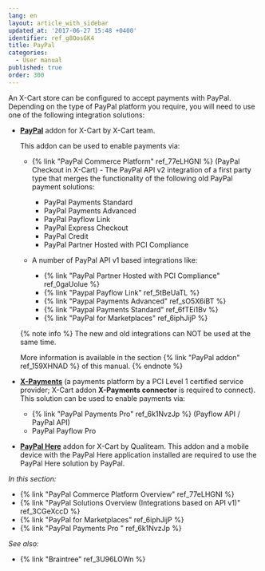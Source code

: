 ```yaml
---
lang: en
layout: article_with_sidebar
updated_at: '2017-06-27 15:48 +0400'
identifier: ref_g8OosGK4
title: PayPal
categories:
  - User manual
published: true
order: 300
---
```

An X-Cart store can be configured to accept payments with PayPal. Depending on the type of PayPal platform you require, you will need to use one of the following integration solutions: 

* **[PayPal](https://market.x-cart.com/addons/paypal.html "PayPal")** addon for X-Cart by X-Cart team. 

   This addon can be used to enable payments via:
   
   * {% link "PayPal Commerce Platform" ref_77eLHGNI %} (PayPal Checkout in X-Cart) - The PayPal API v2 integration of a first party type that merges the functionality of the following old PayPal payment solutions:
     - PayPal Payments Standard
     - PayPal Payments Advanced
     - PayPal Payflow Link
     - PayPal Express Checkout
     - PayPal Credit
     - PayPal Partner Hosted with PCI Compliance
         
    * A number of PayPal API v1 based integrations like:
      - {% link "PayPal Partner Hosted with PCI Compliance" ref_0gaUolue %}
      - {% link "Paypal Payflow Link" ref_5tBeUaTL %}
      - {% link "Paypal Payments Advanced" ref_sO5X6iBT %}
      - {% link "Paypal Payments Standard" ref_6fTEi1Bv %}
      - {% link "PayPal for Marketplaces" ref_6iphJijP %}
   
   {% note info %}
   The new and old integrations can NOT be used at the same time.
   
   More information is available in the section {% link "PayPal addon" ref_159XHNAD %} of this manual.
   {% endnote %}
   

* **[X-Payments](https://www.x-payments.com/ "PayPal")** (a payments platform by a PCI Level 1 certified service provider; X-Cart addon **X-Payments connector** is required to connect). This solution can be used to enable payments via:

   *   {% link "PayPal Payments Pro" ref_6k1NvzJp %} (Payflow API / PayPal API)
   *   PayPal Payflow Pro

* **[PayPal Here](https://market.x-cart.com/addons/PayPal-Here-payment-module.html "PayPal")** addon for X-Cart by Qualiteam. This addon and a mobile device with the PayPal Here application installed are required to use the PayPal Here solution by PayPal. 

_In this section:_

*   {% link "PayPal Commerce Platform Overview" ref_77eLHGNI %}
*   {% link "PayPal Solutions Overview (Integrations based on API v1)" ref_3CGeXccD %}
*   {% link "PayPal for Marketplaces" ref_6iphJijP %}
*   {% link "PayPal Payments Pro " ref_6k1NvzJp %}


_See also:_

*   {% link "Braintree" ref_3U96LOWn %}
